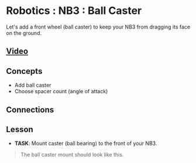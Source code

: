 # Robotics : NB3 : Ball Caster
Let's add a front wheel (ball caster) to keep your NB3 from dragging its face on the ground.

## [Video](https://vimeo.com/1034797327)

## Concepts
- Add ball caster
- Choose spacer count (angle of attack)

## Connections

## Lesson

- **TASK**: Mount caster (ball bearing) to the front of your NB3.
> The ball caster mount should look like this.
